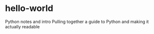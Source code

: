 # hello-world
Python notes and intro
Pulling together a guide to Python and making it actually readable
